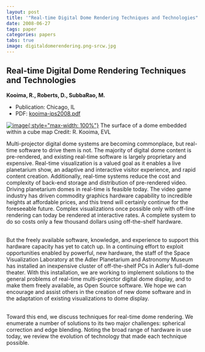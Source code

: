 ```yaml
---
layout: post
title: '"Real-time Digital Dome Rendering Techniques and Technologies"'
date: 2008-06-27
tags: paper
categories: papers
tabs: true
image: digitaldomerendering.png-srcw.jpg
---
```


## Real-time Digital Dome Rendering Techniques and Technologies
**Kooima, R., Roberts, D., SubbaRao, M.**
- Publication: Chicago, IL
- PDF: [kooima-ips2008.pdf](/documents/kooima-ips2008.pdf)


[![image](https://www.evl.uic.edu/output/originals/digitaldomerendering.png-srcw.jpg){:style="max-width: 100%"}](https://www.evl.uic.edu/output/originals/digitaldomerendering.png-srcw.jpg)
The surface of a dome embedded within a cube map
Credit: R. Kooima, EVL

Multi-projector digital dome systems are becoming commonplace, but real-time software to drive them is not. The majority of digital dome content is pre-rendered, and existing real-time software is largely proprietary and expensive. Real-time visualization is a valued goal as it enables a live planetarium show, an adaptive and interactive visitor experience, and rapid content creation. Additionally, real-time systems reduce the cost and complexity of back-end storage and distribution of pre-rendered video. Driving planetarium domes in real-time is feasible today. The video game industry has driven commodity graphics hardware capability to incredible heights at affordable prices, and this trend will certainly continue for the foreseeable future. Complex visualizations once possible only with off-line rendering can today be rendered at interactive rates. A complete system to do so costs only a few thousand dollars using off-the-shelf hardware.<br><br>

But the freely available software, knowledge, and experience to support this hardware capacity has yet to catch up. In a continuing effort to exploit opportunities enabled by powerful, new hardware, the staff of the Space Visualization Laboratory at the Adler Planetarium and Astronomy Museum has installed an inexpensive cluster of off-the-shelf PCs in Adler&rsquo;s full-dome theater. With this installation, we are working to implement solutions to the general problems of real-time multi-projector digital dome display, and to make them freely available, as Open Source software. We hope we can encourage and assist others in the creation of new dome software and in the adaptation of existing visualizations to dome display.<br><br>

Toward this end, we discuss techniques for real-time dome rendering. We enumerate a number of solutions to its two major challenges: spherical correction and edge blending. Noting the broad range of hardware in use today, we review the evolution of technology that made each technique possible.